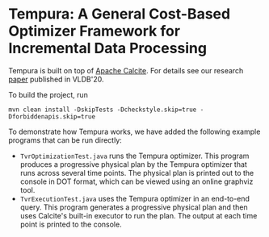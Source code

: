 
# Tempura: A General Cost-Based Optimizer Framework for Incremental Data Processing

Tempura is built on top of [Apache Calcite](https://github.com/apache/calcite). For details see our research [paper](http://www.vldb.org/pvldb/vol14/p14-wang.pdf) published in VLDB'20.

To build the project, run
```
mvn clean install -DskipTests -Dcheckstyle.skip=true -Dforbiddenapis.skip=true
```

To demonstrate how Tempura works, we have added the following example programs that can be run directly:

 - `TvrOptimizationTest.java` runs the Tempura optimizer.
    This program produces a progressive physical plan by the Tempura optimizer that runs across several time points.
    The physical plan is printed out to the console in DOT format, which can be viewed using an online graphviz tool.
 - `TvrExecutionTest.java` uses the Tempura optimizer in an end-to-end query.
     This program generates a progressive physical plan and then uses Calcite's built-in executor to run the plan.
     The output at each time point is printed to the console.
